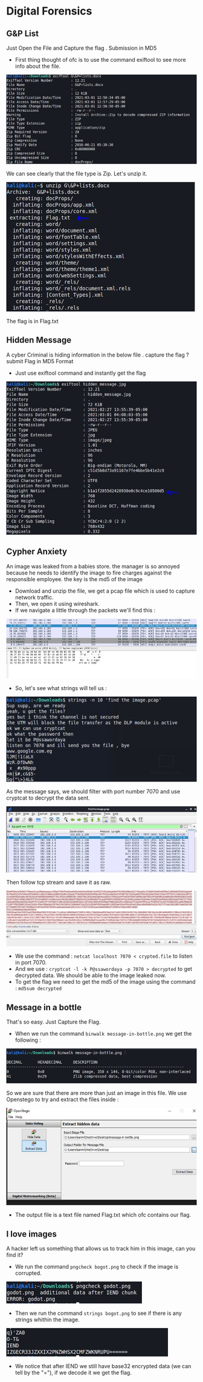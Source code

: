# Digital Forensics 
## G&P List 
Just Open the File and Capture the flag . Submission in MD5

* First thing thought of ofc is to use the command exiftool to see more info about the file. 

![Image](./assets/Capture1.JPG)

We can see clearly that the file type is Zip. Let's unzip it. 

![Image](./assets/Capture2.JPG)

The flag is in Flag.txt 


## Hidden Message 
A cyber Criminal is hiding information in the below file . capture the flag ? submit Flag in MD5 Format

* Just use exiftool command and instantly get the flag 

![Image](./assets/Capture3.JPG)


## Cypher Anxiety 
An image was leaked from a babies store. the manager is so annoyed because he needs to identify the image to fire charges against the responsible employee. the key is the md5 of the image

* Download and unzip the file, we get a pcap file which is used to capture network traffic. 
* Then, we open it using wireshark. 
* If we navigate a little through the packets we'll find this : 

![Image](./assets/Capture4.JPG)

* So, let's see what strings will tell us : 

![Image](./assets/Capture5.JPG)

As the message says, we should filter with port number 7070 and use cryptcat to decrypt the data sent. 

![Image](./assets/Capture6.JPG)

Then follow tcp stream and save it as raw. 

![Image](./assets/Capture7.JPG)

* We use the command : ```netcat localhost 7070 < crypted.file``` to listen in port 7070.
* And we use : ```cryptcat -l -k P@ssawordaya -p 7070 > decrypted``` to get decrypted data. 
We should be able to the image leaked now. 
* To get the flag we need to get the md5 of the image using the command : ```md5sum decrypted```


## Message in a bottle
That's so easy. Just Capture the Flag.

* When we run the command ```binwalk message-in-bottle.png``` we get the following : 

![Image](./assets/Capture8.JPG)

So we are sure that there are more than just an image in this file. 
We use Openstego to try and extract the files inside : 

![Image](./assets/Capture9.JPG)

* The output file is a text file named Flag.txt which ofc contains our flag. 


## I love images
A hacker left us something that allows us to track him in this image, can you find it?

* We run the command ```pngcheck bogot.png``` to check if the image is corrupted.

![Image](./assets/Capture10.JPG)

* Then we run the command ```strings bogot.png``` to see if there is any strings whithin the image. 

![Image](./assets/Capture11.JPG)

* We notice that after IEND we still have base32 encrypted data (we can tell by the "="), if we decode it we get the flag. 


















